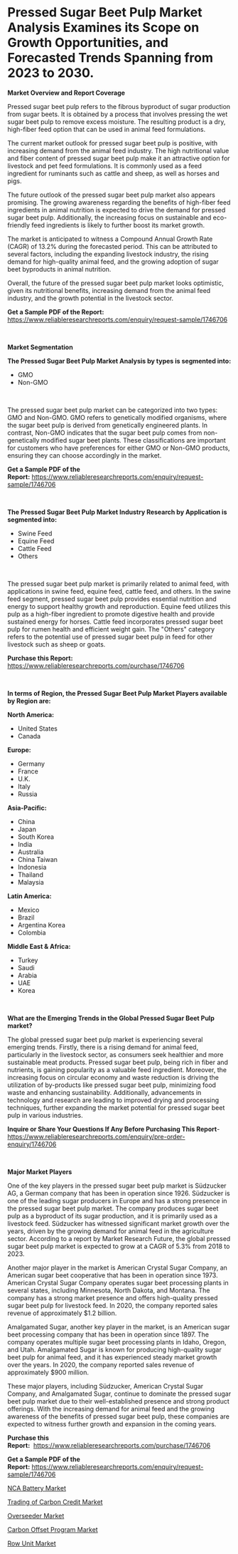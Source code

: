 <p><h1>Pressed Sugar Beet Pulp Market Analysis Examines its Scope on Growth Opportunities, and Forecasted Trends Spanning from 2023 to 2030.</h1></p><p><strong>Market Overview and Report Coverage</strong></p>
<p><p>Pressed sugar beet pulp refers to the fibrous byproduct of sugar production from sugar beets. It is obtained by a process that involves pressing the wet sugar beet pulp to remove excess moisture. The resulting product is a dry, high-fiber feed option that can be used in animal feed formulations.</p><p>The current market outlook for pressed sugar beet pulp is positive, with increasing demand from the animal feed industry. The high nutritional value and fiber content of pressed sugar beet pulp make it an attractive option for livestock and pet feed formulations. It is commonly used as a feed ingredient for ruminants such as cattle and sheep, as well as horses and pigs.</p><p>The future outlook of the pressed sugar beet pulp market also appears promising. The growing awareness regarding the benefits of high-fiber feed ingredients in animal nutrition is expected to drive the demand for pressed sugar beet pulp. Additionally, the increasing focus on sustainable and eco-friendly feed ingredients is likely to further boost its market growth.</p><p>The market is anticipated to witness a Compound Annual Growth Rate (CAGR) of 13.2% during the forecasted period. This can be attributed to several factors, including the expanding livestock industry, the rising demand for high-quality animal feed, and the growing adoption of sugar beet byproducts in animal nutrition.</p><p>Overall, the future of the pressed sugar beet pulp market looks optimistic, given its nutritional benefits, increasing demand from the animal feed industry, and the growth potential in the livestock sector.</p></p>
<p><strong>Get a Sample PDF of the Report:</strong> <a href="https://www.reliableresearchreports.com/enquiry/request-sample/1746706">https://www.reliableresearchreports.com/enquiry/request-sample/1746706</a></p>
<p>&nbsp;</p>
<p><strong>Market Segmentation</strong></p>
<p><strong>The Pressed Sugar Beet Pulp Market Analysis by types is segmented into:</strong></p>
<p><ul><li>GMO</li><li>Non-GMO</li></ul></p>
<p>&nbsp;</p>
<p><p>The pressed sugar beet pulp market can be categorized into two types: GMO and Non-GMO. GMO refers to genetically modified organisms, where the sugar beet pulp is derived from genetically engineered plants. In contrast, Non-GMO indicates that the sugar beet pulp comes from non-genetically modified sugar beet plants. These classifications are important for customers who have preferences for either GMO or Non-GMO products, ensuring they can choose accordingly in the market.</p></p>
<p><strong>Get a Sample PDF of the Report:</strong>&nbsp;<a href="https://www.reliableresearchreports.com/enquiry/request-sample/1746706">https://www.reliableresearchreports.com/enquiry/request-sample/1746706</a></p>
<p>&nbsp;</p>
<p><strong>The Pressed Sugar Beet Pulp Market Industry Research by Application is segmented into:</strong></p>
<p><ul><li>Swine Feed</li><li>Equine Feed</li><li>Cattle Feed</li><li>Others</li></ul></p>
<p>&nbsp;</p>
<p><p>The pressed sugar beet pulp market is primarily related to animal feed, with applications in swine feed, equine feed, cattle feed, and others. In the swine feed segment, pressed sugar beet pulp provides essential nutrition and energy to support healthy growth and reproduction. Equine feed utilizes this pulp as a high-fiber ingredient to promote digestive health and provide sustained energy for horses. Cattle feed incorporates pressed sugar beet pulp for rumen health and efficient weight gain. The "Others" category refers to the potential use of pressed sugar beet pulp in feed for other livestock such as sheep or goats.</p></p>
<p><strong>Purchase this Report:</strong>&nbsp; <a href="https://www.reliableresearchreports.com/purchase/1746706">https://www.reliableresearchreports.com/purchase/1746706</a></p>
<p>&nbsp;</p>
<p><strong>In terms of Region, the Pressed Sugar Beet Pulp Market Players available by Region are:</strong></p>
<p>
    <p> <strong> North America: </strong>
        <ul>
            <li>United States</li>
            <li>Canada</li>
        </ul>
        </p> 
    <p> <strong> Europe: </strong>
        <ul>
            <li>Germany</li>
            <li>France</li>
            <li>U.K.</li>
            <li>Italy</li>
            <li>Russia</li>
        </ul>
        </p> 
    <p> <strong> Asia-Pacific: </strong>
        <ul>
            <li>China</li>
            <li>Japan</li>
            <li>South Korea</li>
            <li>India</li>
            <li>Australia</li>
            <li>China Taiwan</li>
            <li>Indonesia</li>
            <li>Thailand</li>
            <li>Malaysia</li>
        </ul>
        </p> 
    <p> <strong> Latin America: </strong>
        <ul>
            <li>Mexico</li>
            <li>Brazil</li>
            <li>Argentina Korea</li>
            <li>Colombia</li>
        </ul>
        </p> 
    <p> <strong> Middle East & Africa: </strong>
        <ul>
            <li>Turkey</li>
            <li>Saudi</li>
            <li>Arabia</li>
            <li>UAE</li>
            <li>Korea</li>
        </ul>
    </p>
    </p>
<p>&nbsp;</p>
<p><strong>What are the Emerging Trends in the Global Pressed Sugar Beet Pulp market?</strong></p>
<p><p>The global pressed sugar beet pulp market is experiencing several emerging trends. Firstly, there is a rising demand for animal feed, particularly in the livestock sector, as consumers seek healthier and more sustainable meat products. Pressed sugar beet pulp, being rich in fiber and nutrients, is gaining popularity as a valuable feed ingredient. Moreover, the increasing focus on circular economy and waste reduction is driving the utilization of by-products like pressed sugar beet pulp, minimizing food waste and enhancing sustainability. Additionally, advancements in technology and research are leading to improved drying and processing techniques, further expanding the market potential for pressed sugar beet pulp in various industries.</p></p>
<p><strong>Inquire or Share Your Questions If Any Before Purchasing This Report</strong>- <a href="https://www.reliableresearchreports.com/enquiry/pre-order-enquiry/1746706">https://www.reliableresearchreports.com/enquiry/pre-order-enquiry/1746706</a></p>
<p>&nbsp;</p>
<p><strong>Major Market Players</strong></p>
<p><p>One of the key players in the pressed sugar beet pulp market is Südzucker AG, a German company that has been in operation since 1926. Südzucker is one of the leading sugar producers in Europe and has a strong presence in the pressed sugar beet pulp market. The company produces sugar beet pulp as a byproduct of its sugar production, and it is primarily used as a livestock feed. Südzucker has witnessed significant market growth over the years, driven by the growing demand for animal feed in the agriculture sector. According to a report by Market Research Future, the global pressed sugar beet pulp market is expected to grow at a CAGR of 5.3% from 2018 to 2023.</p><p>Another major player in the market is American Crystal Sugar Company, an American sugar beet cooperative that has been in operation since 1973. American Crystal Sugar Company operates sugar beet processing plants in several states, including Minnesota, North Dakota, and Montana. The company has a strong market presence and offers high-quality pressed sugar beet pulp for livestock feed. In 2020, the company reported sales revenue of approximately $1.2 billion.</p><p>Amalgamated Sugar, another key player in the market, is an American sugar beet processing company that has been in operation since 1897. The company operates multiple sugar beet processing plants in Idaho, Oregon, and Utah. Amalgamated Sugar is known for producing high-quality sugar beet pulp for animal feed, and it has experienced steady market growth over the years. In 2020, the company reported sales revenue of approximately $900 million.</p><p>These major players, including Südzucker, American Crystal Sugar Company, and Amalgamated Sugar, continue to dominate the pressed sugar beet pulp market due to their well-established presence and strong product offerings. With the increasing demand for animal feed and the growing awareness of the benefits of pressed sugar beet pulp, these companies are expected to witness further growth and expansion in the coming years.</p></p>
<p><strong>Purchase this Report:</strong>&nbsp;&nbsp;<a href="https://www.reliableresearchreports.com/purchase/1746706">https://www.reliableresearchreports.com/purchase/1746706</a></p>
<p></p>
<p><strong>Get a Sample PDF of the Report:</strong>&nbsp;<a href="https://www.reliableresearchreports.com/enquiry/request-sample/1746706">https://www.reliableresearchreports.com/enquiry/request-sample/1746706</a></p>
<p><p><a href="https://www.linkedin.com/pulse/nca-battery-market-insights-players-forecast-till-2030-mojo-maven-uw6ge/">NCA Battery Market</a></p><p><a href="https://www.linkedin.com/pulse/trading-carbon-credit-market-size-growth-forecast-from-za0je/">Trading of Carbon Credit Market</a></p><p><a href="https://github.com/ruslanpoljakovrd177/Market-Research-Report-List-1/blob/main/overseeder-market.md">Overseeder Market</a></p><p><a href="https://www.linkedin.com/pulse/carbon-offset-program-market-size-2023-2030-global-industrial-kivce/">Carbon Offset Program Market</a></p><p><a href="https://github.com/gulaimolin/Market-Research-Report-List-1/blob/main/row-unit-market.md">Row Unit Market</a></p></p>